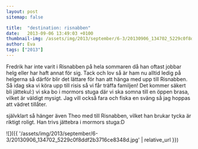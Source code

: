 ```yaml
---
layout: post
sitemap: false

title:  "destination: risnabben"
date:   2013-09-06 13:49:03 +0100
thumbnail-img: /assets/img/2013/september/6-3/20130906_134702_5229c0f8ddf2b3716ce8348d.jpg
author: Eva
tags: ["2013"]
---
```


Fredrik har inte varit i Risnabben på hela sommaren då han oftast jobbar helg eller har haft annat för sig. Tack och lov så är ham nu alltid ledig på helgerna så därför blir det lättare för han att hänga med upp till Risnabben.  Så idag ska vi köra upp till risis så vi får träffa familjen! Det kommer säkert bli jättekul:) vi ska bo i mormors stuga där vi ska somna till en öppen brasa, vilket är väldigt mysigt. Jag vill också fara och fiska en sväng så jag hoppas att vädret tillåter. 

självklart så hänger även Theo med till Risnabben,  vilket han brukar tycka är riktigt roligt. Han trivs jättebra i mormors stuga:D

![]({{ '/assets/img/2013/september/6-3/20130906_134702_5229c0f8ddf2b3716ce8348d.jpg'  | relative_url }})

